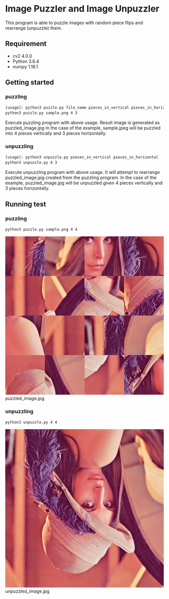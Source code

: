 # Image Puzzler and Image Unpuzzler
This program is able to puzzle images with random piece flips and rearrange (unpuzzle) them.

## Requirement
* cv2 4.0.0
* Python 3.6.4
* numpy 1.16.1

## Getting started

### puzzling
```bash
[usage]: python3 puzzle.py file_name pieces_in_vertical pieces_in_horizontal
python3 puzzle.py sample.png 4 3
```
Execute puzzling program with above usage. Result image is generated as puzzled_image.jpg
In the case of the example, sample.jpeg will be puzzled into 4 pieces vertically and 3 pieces horizontally.

### unpuzzling
```bash
[usage]: python3 unpuzzle.py pieces_in_vertical pieces_in_horizontal
python3 unpuzzle.py 4 3
```
Execute unpuzzling program with above usage. It will attempt to rearrange puzzled_image.jpg created from the puzzling program.
In the case of the example, puzzled_image.jpg will be unpuzzled given 4 pieces vertically and 3 pieces horizontally.

## Running test
### puzzling
```bash
python3 puzzle.py sample.png 4 4
```

![puzzled_image](./puzzled_image.jpg)
puzzled_image.jpg

### unpuzzling
```bash
python3 unpuzzle.py 4 4
```
![unpuzzled_image](./unpuzzled_image.jpg)
unpuzzled_image.jpg



